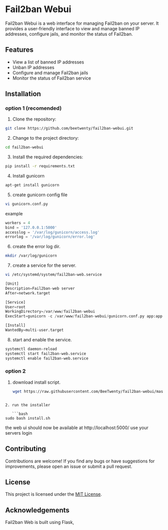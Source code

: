 # Fail2ban Webui

Fail2ban Webui is a web interface for managing Fail2ban on your server. It provides a user-friendly interface to view and manage banned IP addresses, configure jails, and monitor the status of Fail2ban.

## Features

- View a list of banned IP addresses
- Unban IP addresses
- Configure and manage Fail2ban jails
- Monitor the status of Fail2ban service

## Installation 
### option 1 (recomended)

1. Clone the repository:
```bash
git clone https://github.com/beetwenty/fail2ban-webui.git
```
2. Change to the project directory:
```bash
cd fail2ban-webui
```
3. Install the required dependencies:
```bash
pip install -r requirements.txt
```
4. Install gunicorn
```bash
apt-get install gunicorn
```
5. create gunicorn config file
```bash
vi gunicorn.conf.py
```
example
```python
workers = 4
bind = '127.0.0.1:5000'
accesslog = '/var/log/gunicorn/access.log'
errorlog = '/var/log/gunicorn/error.log'
```
6. create the error log dir.
```bash
mkdir /var/log/gunicorn
```
7. create a service for the server.
```bash
vi /etc/systemd/system/fail2ban-web.service
```
```python
[Unit]
Description=Fail2ban-web server
After=network.target

[Service]
User=root
WorkingDirectory=/var/www/fail2ban-webui
ExecStart=gunicorn -c /var/www/fail2ban-webui/gunicorn.conf.py app:app

[Install]
WantedBy=multi-user.target
```
8. start and enable the service.
```bash
systemctl daemon-reload
systemctl start fail2ban-web.service
systemctl enable fail2ban-web.service
```
### option 2
1. download install script.
   ```bash
   wget https://raw.githubusercontent.com/BeeTwenty/fail2ban-webui/master/install.sh
```

2. run the installer

   ```bash
sudo bash install.sh
```


the web ui should now be available at http://localhost:5000/ use your servers login
## Contributing

Contributions are welcome! If you find any bugs or have suggestions for improvements, please open an issue or submit a pull request.

## License

This project is licensed under the [MIT License](LICENSE).

## Acknowledgements

Fail2ban Web is built using Flask,
